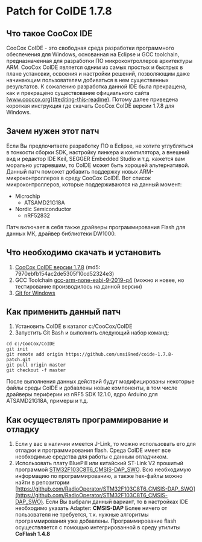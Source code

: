 # Patch for CoIDE 1.7.8



## Что такое CooCox IDE

CooCox CoIDE - это свободная среда разработки программного обеспечения для Windows, основанная на Eclipse и GCC toolchain, предназначенная для разработки ПО микроконтроллеров архитектуры ARM. CooCox CoIDE является одним из самых простых и быстрых в плане установки, освоения и настройки решений, позволяющим даже начинающим пользователям добиваться в нем существенных результатов. К сожалению разработка данной IDE была прекращена, как и прекращено существование официального сайта [www.coocox.org](#editing-this-readme). Потому далее приведена короткая инструкция где скачать CooCox CoIDE версии 1.7.8 для Windows.

## Зачем нужен этот патч

Если Вы предпочитаете разработку ПО в Eclipse, не хотите углубляться в тонкости сборки SDK, настройку линкера и компилятора, а внешний вид и редактор IDE Keil, SEGGER Embedded Studio и т.д. кажется вам морально устаревшим, то CoIDE может быть хорошей альтернативой. Данный патч поможет добавить поддержку новых ARM-микроконтроллеров в среду CooCox CoIDE. Вот список микроконтроллеров, которые поддерживаются на данный момент:
* Microchip
	- ATSAMD21G18A
* Nordic Semiconductor
	- nRF52832

Патч включает в себя также драйверы программирования Flash для данных МК, драйвер библиотеки DW1000. 

## Что необходимо скачать и установить

1. [CooCox CoIDE версии 1.7.8](https://web.archive.org/web/20160316225510/http://www.coocox.org/download/Tools/CoIDE-1.7.8.exe) (md5: 7970ebfb154ac2de5305f10cd52324e3)
2. GCC Toolchain [gcc-arm-none-eabi-9-2019-q4](https://armkeil.blob.core.windows.net/developer/Files/downloads/gnu-rm/9-2019q4/gcc-arm-none-eabi-9-2019-q4-major-win32-sha2.exe) (можно и новее, но тестирование производилось на данной версии)
3. [Git for Windows](https://git-scm.com/downloads/win)

## Как применить данный патч
1. Установить CoIDE в каталог c:/CooCox/CoIDE
2. Запустить Git Bash и выполнить следующий набор команд:
```
cd c:/CooCox/CoIDE
git init
git remote add origin https://github.com/unsi9ned/coide-1.7.8-patch.git
git pull origin master
git checkout -f master
```

После выполнения данных действий будут модифицированы некоторые файлы среды CoIDE и добавлены новые компоненты, в том числе драйверы периферии из nRF5 SDK 12.1.0, ядро Arduino для ATSAMD21G18A, примеры и т.д.

## Как осуществлять программирование и отладку
1. Если у вас в наличии имеется J-Link, то можно использовать его для отладки и программирования flash. Среда CoIDE имеет все необходимые средства для работы с данным отладчиком.
2. Использовать плату BluePill или китайский ST-Link V2 прошитый программой [STM32F103C8T6_CMSIS-DAP_SWO](https://github.com/RadioOperator/STM32F103C8T6_CMSIS-DAP_SWO). Всю необходимую информацию по программированию, а также hex-файлы можно найти в репозитории [https://github.com/RadioOperator/STM32F103C8T6_CMSIS-DAP_SWO](https://github.com/RadioOperator/STM32F103C8T6_CMSIS-DAP_SWO). Если Вы выбрали данный вариант, то в настройках IDE необходимо указать Adapter: **CMSIS-DAP** Более ничего от пользователя не требуется, т.к. нужные алгоритмы программирования уже добавлены. Программирование flash осуществляется с помощью интегрированной в среду утилиты **CoFlash 1.4.8**
